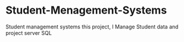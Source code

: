 # Student-Menagement-Systems
Student management systems this project, I Manage Student data and project server SQL  
